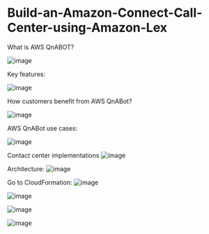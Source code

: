 # Build-an-Amazon-Connect-Call-Center-using-Amazon-Lex

What is AWS QnABOT?

![image](https://github.com/redjules/Build-an-Amazon-Connect-Call-Center-using-Amazon-Lex-/assets/106017493/adb5ee39-13b0-4132-bcc5-4691a37ac632)

Key features:

![image](https://github.com/redjules/Build-an-Amazon-Connect-Call-Center-using-Amazon-Lex-/assets/106017493/0bf8b33b-a48f-48f0-99af-df2f6cfc6d1d)

How customers benefit from AWS QnABot?

![image](https://github.com/redjules/Build-an-Amazon-Connect-Call-Center-using-Amazon-Lex-/assets/106017493/0349391a-a4d7-4bc2-908e-bf40f60f0167)

AWS QnABot use cases:

![image](https://github.com/redjules/Build-an-Amazon-Connect-Call-Center-using-Amazon-Lex-/assets/106017493/003ba749-c32f-4f8e-b042-4688cdfbdbde)

Contact center implementations
![image](https://github.com/redjules/Build-an-Amazon-Connect-Call-Center-using-Amazon-Lex-/assets/106017493/96a3b20f-29c2-4949-ae34-84c683a491c0)



Architecture:
![image](https://github.com/redjules/Build-an-Amazon-Connect-Call-Center-using-Amazon-Lex-/assets/106017493/5aa6fa88-b6f3-48da-9972-437ed743c567)

Go to CloudFormation:
![image](https://github.com/redjules/Build-an-Amazon-Connect-Call-Center-using-Amazon-Lex-/assets/106017493/d4f668b0-d525-4950-8888-c28767298b03)


![image](https://github.com/redjules/Build-an-Amazon-Connect-Call-Center-using-Amazon-Lex-/assets/106017493/f686d420-9200-4e53-93f2-5d170ba1af1e)

![image](https://github.com/redjules/Build-an-Amazon-Connect-Call-Center-using-Amazon-Lex-/assets/106017493/f3cb788c-0122-401b-9ffd-c56d429e25a5)


![image](https://github.com/redjules/Build-an-Amazon-Connect-Call-Center-using-Amazon-Lex-/assets/106017493/44627e97-5676-42b5-a0f8-d03a0a83f82a)
